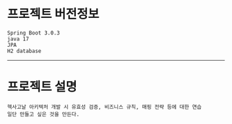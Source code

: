 # 프로젝트 버전정보
    Spring Boot 3.0.3
    java 17
    JPA
    H2 database

-------------------------
# 프로젝트 설명
    헥사고날 아키텍처 개발 시 유효성 검증, 비즈니스 규칙, 매핑 전략 등에 대한 연습
    일단 만들고 싶은 것을 만든다.